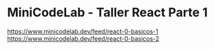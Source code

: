 # MiniCodeLab - Taller React Parte 1

https://www.minicodelab.dev/feed/react-0-basicos-1
https://www.minicodelab.dev/feed/react-0-basicos-2
